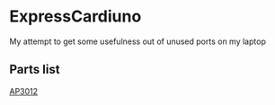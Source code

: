 # ExpressCardiuno
My attempt to get some usefulness out of unused ports on my laptop

## Parts list
[AP3012](http://www.mouser.com/ds/2/115/AP3012-271556.pdf)

